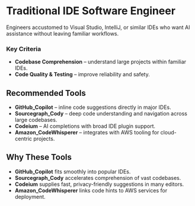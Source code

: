 # Traditional IDE Software Engineer

Engineers accustomed to Visual Studio, IntelliJ, or similar IDEs who want AI assistance without leaving familiar workflows.

### Key Criteria
- **Codebase Comprehension** – understand large projects within familiar IDEs.
- **Code Quality & Testing** – improve reliability and safety.

## Recommended Tools
- **GitHub_Copilot** – inline code suggestions directly in major IDEs.
- **Sourcegraph_Cody** – deep code understanding and navigation across large codebases.
- **Codeium** – AI completions with broad IDE plugin support.
- **Amazon_CodeWhisperer** – integrates with AWS tooling for cloud-centric projects.

## Why These Tools
- **GitHub_Copilot** fits smoothly into popular IDEs.
- **Sourcegraph_Cody** accelerates comprehension of vast codebases.
- **Codeium** supplies fast, privacy-friendly suggestions in many editors.
- **Amazon_CodeWhisperer** links code hints to AWS services for deployment.
